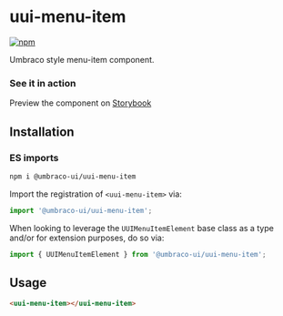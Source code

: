 # uui-menu-item

[![npm](https://img.shields.io/npm/v/@umbraco-ui/uui-menu-item?logoColor=%231B264F)](https://www.npmjs.com/package/@umbraco-ui/uui-menu-item)

Umbraco style menu-item component.

### See it in action

Preview the component on [Storybook](https://uui.umbraco.com/?path=/story/uui-menu-item)

## Installation

### ES imports

```zsh
npm i @umbraco-ui/uui-menu-item
```

Import the registration of `<uui-menu-item>` via:

```javascript
import '@umbraco-ui/uui-menu-item';
```

When looking to leverage the `UUIMenuItemElement` base class as a type and/or for extension purposes, do so via:

```javascript
import { UUIMenuItemElement } from '@umbraco-ui/uui-menu-item';
```

## Usage

```html
<uui-menu-item></uui-menu-item>
```
